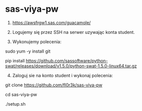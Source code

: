 # sas-viya-pw

1. https://awsfrgw1.sas.com/guacamole/

2. Logujemy się przez SSH na serwer uzywając konta student.

3. Wykonujemy polecenia:

sudo yum -y install git

pip install https://github.com/sassoftware/python-swat/releases/download/v1.5.0/python-swat-1.5.0-linux64.tar.gz

4. Zaloguj sie na konto student i wykonaj polecenia:

git clone https://github.com/fl0r3k/sas-viya-pw

cd sas-viya-pw

./setup.sh
